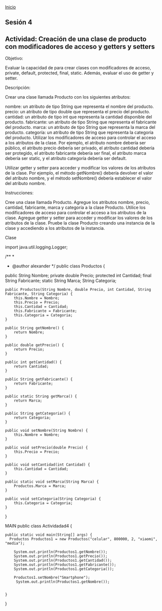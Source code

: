 <!-- No borrar o modificar -->
[Inicio](./index.md)

## Sesión 4


<!-- Su documentación aquí -->

## Actividad: Creación de una clase de producto con modificadores de acceso y getters y setters


Objetivo:

Evaluar la capacidad de para crear clases con modificadores de acceso, private, default, protected, final, static. Además, evaluar el uso de getter y setter.

Descripción:

Crear una clase llamada Producto con los siguientes atributos:

nombre: un atributo de tipo String que representa el nombre del producto.
precio: un atributo de tipo double que representa el precio del producto.
cantidad: un atributo de tipo int que representa la cantidad disponible del producto.
fabricante: un atributo de tipo String que representa el fabricante del producto.
marca: un atributo de tipo String que representa la marca del producto.
categoría: un atributo de tipo String que representa la categoría del producto.
Utilizar los modificadores de acceso para controlar el acceso a los atributos de la clase. Por ejemplo, el atributo nombre debería ser público, el atributo precio debería ser privado, el atributo cantidad debería ser protegido, el atributo fabricante debería ser final, el atributo marca debería ser static, y el atributo categoría debería ser default.

Utilizar getter y setter para acceder y modificar los valores de los atributos de la clase. Por ejemplo, el método getNombre() debería devolver el valor del atributo nombre, y el método setNombre() debería establecer el valor del atributo nombre.

Instrucciones:

Cree una clase llamada Producto.
Agregue los atributos nombre, precio, cantidad, fabricante, marca y categoría a la clase Producto.
Utilice los modificadores de acceso para controlar el acceso a los atributos de la clase.
Agregue getter y setter para acceder y modificar los valores de los atributos de la clase.
Pruebe la clase Producto creando una instancia de la clase y accediendo a los atributos de la instancia.

Clase

import java.util.logging.Logger;

/**
 *
 * @author alexander
 */
public class Productos {
    
  public String Nombre;
  private double Precio;
  protected int Cantidad;
  final String Fabricante;
  static String Marca;
  String Categoria;

    public Productos(String Nombre, double Precio, int Cantidad, String Fabricante, String Categoria) {
        this.Nombre = Nombre;
        this.Precio = Precio;
        this.Cantidad = Cantidad;
        this.Fabricante = Fabricante;
        this.Categoria = Categoria;
    }

    public String getNombre() {
        return Nombre;
    }

    public double getPrecio() {
        return Precio;
    }

    public int getCantidad() {
        return Cantidad;
    }

    public String getFabricante() {
        return Fabricante;
    }

    public static String getMarca() {
        return Marca;
    }

    public String getCategoria() {
        return Categoria;
    }

    public void setNombre(String Nombre) {
        this.Nombre = Nombre;
    }

    public void setPrecio(double Precio) {
        this.Precio = Precio;
    }

    public void setCantidad(int Cantidad) {
        this.Cantidad = Cantidad;
    }

    public static void setMarca(String Marca) {
        Productos.Marca = Marca;
    }

    public void setCategoria(String Categoria) {
        this.Categoria = Categoria;
    }
 
       
}




MAIN
public class Actividadad4 {

    public static void main(String[] args) {
      Productos Productos1 = new Productos("celular", 800000, 2, "xiaomi", "media");

        System.out.println(Productos1.getNombre());   
        System.out.println(Productos1.getPrecio());       
        System.out.println(Productos1.getCantidad());
        System.out.println(Productos1.getFabricante());
        System.out.println(Productos1.getCategoria());
        
        Productos1.setNombre("Smartphone");
         System.out.println(Productos1.getNombre());
 
        
    }
}






